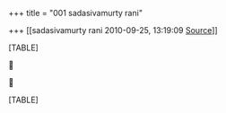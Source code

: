 +++
title = "001 sadasivamurty rani"

+++
[[sadasivamurty rani	2010-09-25, 13:19:09 [Source](https://groups.google.com/g/bvparishat/c/1upJUorV_j8)]]



[TABLE]





[TABLE]

  


